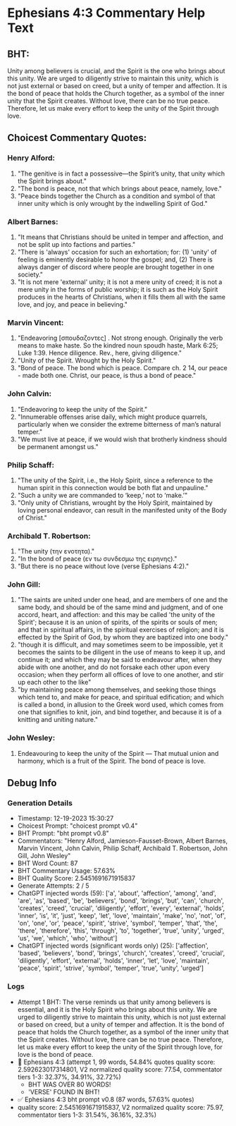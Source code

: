 # Ephesians 4:3 Commentary Help Text

## BHT:
Unity among believers is crucial, and the Spirit is the one who brings about this unity. We are urged to diligently strive to maintain this unity, which is not just external or based on creed, but a unity of temper and affection. It is the bond of peace that holds the Church together, as a symbol of the inner unity that the Spirit creates. Without love, there can be no true peace. Therefore, let us make every effort to keep the unity of the Spirit through love.

## Choicest Commentary Quotes:
### Henry Alford:
1. "The genitive is in fact a possessive—the Spirit’s unity, that unity which the Spirit brings about."
2. "The bond is peace, not that which brings about peace, namely, love."
3. "Peace binds together the Church as a condition and symbol of that inner unity which is only wrought by the indwelling Spirit of God."

### Albert Barnes:
1. "It means that Christians should be united in temper and affection, and not be split up into factions and parties."
2. "There is 'always' occasion for such an exhortation; for: (1) 'unity' of feeling is eminently desirable to honor the gospel; and, (2) There is always danger of discord where people are brought together in one society."
3. "It is not mere 'external' unity; it is not a mere unity of creed; it is not a mere unity in the forms of public worship; it is such as the Holy Spirit produces in the hearts of Christians, when it fills them all with the same love, and joy, and peace in believing."

### Marvin Vincent:
1. "Endeavoring [σπουδαζοντες] . Not strong enough. Originally the verb means to make haste. So the kindred noun spoudh haste, Mark 6:25; Luke 1:39. Hence diligence. Rev., here, giving diligence."
2. "Unity of the Spirit. Wrought by the Holy Spirit."
3. "Bond of peace. The bond which is peace. Compare ch. 2 14, our peace - made both one. Christ, our peace, is thus a bond of peace."

### John Calvin:
1. "Endeavoring to keep the unity of the Spirit." 
2. "Innumerable offenses arise daily, which might produce quarrels, particularly when we consider the extreme bitterness of man’s natural temper."
3. "We must live at peace, if we would wish that brotherly kindness should be permanent amongst us."

### Philip Schaff:
1. "The unity of the Spirit, i.e., the Holy Spirit, since a reference to the human spirit in this connection would be both flat and unpauline."
2. "Such a unity we are commanded to ‘keep,’ not to ‘make.’"
3. "Only unity of Christians, wrought by the Holy Spirit, maintained by loving personal endeavor, can result in the manifested unity of the Body of Christ."

### Archibald T. Robertson:
1. "The unity (την ενοτητα)."
2. "In the bond of peace (εν τω συνδεσμω της ειρηνης)."
3. "But there is no peace without love (verse Ephesians 4:2)."

### John Gill:
1. "The saints are united under one head, and are members of one and the same body, and should be of the same mind and judgment, and of one accord, heart, and affection: and this may be called 'the unity of the Spirit'; because it is an union of spirits, of the spirits or souls of men; and that in spiritual affairs, in the spiritual exercises of religion; and it is effected by the Spirit of God, by whom they are baptized into one body."
2. "though it is difficult, and may sometimes seem to be impossible, yet it becomes the saints to be diligent in the use of means to keep it up, and continue it; and which they may be said to endeavour after, when they abide with one another, and do not forsake each other upon every occasion; when they perform all offices of love to one another, and stir up each other to the like"
3. "by maintaining peace among themselves, and seeking those things which tend to, and make for peace, and spiritual edification; and which is called a bond, in allusion to the Greek word used, which comes from one that signifies to knit, join, and bind together, and because it is of a knitting and uniting nature."

### John Wesley:
1. Endeavouring to keep the unity of the Spirit — That mutual union and harmony, which is a fruit of the Spirit. The bond of peace is love.



## Debug Info
### Generation Details
- Timestamp: 12-19-2023 15:30:27
- Choicest Prompt: "choicest prompt v0.4"
- BHT Prompt: "bht prompt v0.8"
- Commentators: "Henry Alford, Jamieson-Fausset-Brown, Albert Barnes, Marvin Vincent, John Calvin, Philip Schaff, Archibald T. Robertson, John Gill, John Wesley"
- BHT Word Count: 87
- BHT Commentary Usage: 57.63%
- BHT Quality Score: 2.5451691671915837
- Generate Attempts: 2 / 5
- ChatGPT injected words (59):
	['a', 'about', 'affection', 'among', 'and', 'are', 'as', 'based', 'be', 'believers', 'bond', 'brings', 'but', 'can', 'church', 'creates', 'creed', 'crucial', 'diligently', 'effort', 'every', 'external', 'holds', 'inner', 'is', 'it', 'just', 'keep', 'let', 'love', 'maintain', 'make', 'no', 'not', 'of', 'on', 'one', 'or', 'peace', 'spirit', 'strive', 'symbol', 'temper', 'that', 'the', 'there', 'therefore', 'this', 'through', 'to', 'together', 'true', 'unity', 'urged', 'us', 'we', 'which', 'who', 'without']
- ChatGPT injected words (significant words only) (25):
	['affection', 'based', 'believers', 'bond', 'brings', 'church', 'creates', 'creed', 'crucial', 'diligently', 'effort', 'external', 'holds', 'inner', 'let', 'love', 'maintain', 'peace', 'spirit', 'strive', 'symbol', 'temper', 'true', 'unity', 'urged']

### Logs
- Attempt 1 BHT: The verse reminds us that unity among believers is essential, and it is the Holy Spirit who brings about this unity. We are urged to diligently strive to maintain this unity, which is not just external or based on creed, but a unity of temper and affection. It is the bond of peace that holds the Church together, as a symbol of the inner unity that the Spirit creates. Without love, there can be no true peace. Therefore, let us make every effort to keep the unity of the Spirit through love, for love is the bond of peace.
- 🔄 Ephesians 4:3 (attempt 1, 99 words, 54.84% quotes quality score: 2.592623017314801, V2 normalized quality score: 77.54, commentator tiers 1-3: 32.37%, 34.91%, 32.72%) 
	- BHT WAS OVER 80 WORDS! 
	- 'VERSE' FOUND IN BHT!
- ✅ Ephesians 4:3 bht prompt v0.8 (87 words, 57.63% quotes)
- quality score: 2.5451691671915837, V2 normalized quality score: 75.97, commentator tiers 1-3: 31.54%, 36.16%, 32.3%)